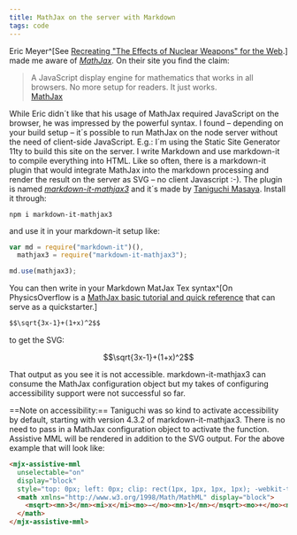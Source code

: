 ```yaml
---
title: MathJax on the server with Markdown
tags: code
---
```


Eric Meyer^[See [Recreating "The Effects of Nuclear Weapons" for the Web](https://meyerweb.com/eric/thoughts/2022/08/09/recreating-the-effects-of-nuclear-weapons-for-the-web/).] made me aware of [<cite>MathJax</cite>](https://www.mathjax.org). On their site you find the claim:

<blockquote>
A JavaScript display engine for mathematics that works in all browsers. 
No more setup for readers. It just works.
<footer><a href="https://www.mathjax.org">MathJax</a></footer>
</blockquote>

While Eric didn´t like that his usage of MathJax required JavaScript on the browser, he was impressed by the powerful syntax. I found – depending on your build setup – it´s possible to run MathJax on the node server without the need of client-side JavaScript. E.g.: I´m using the Static Site Generator 11ty to build this site on the server. I write Markdown and use markdown-it to compile everything into HTML. Like so often, there is a markdown-it plugin that would integrate MathJax into the markdown processing and render the result on the server as SVG – no client Javascript :-). The plugin is named [<cite>markdown-it-mathjax3</cite>](https://www.npmjs.com/package/markdown-it-mathjax3) and it´s made by [Taniguchi Masaya](https://taniguchi.masaya.info). Install it through:

```shell
npm i markdown-it-mathjax3
```

and use it in your markdown-it setup like:

```javascript
var md = require("markdown-it")(),
  mathjax3 = require("markdown-it-mathjax3");

md.use(mathjax3);
```

You can then write in your Markdown MatJax Tex syntax^[On PhysicsOverflow is a [MathJax basic tutorial and quick reference](https://www.physicsoverflow.org/15329/mathjax-basic-tutorial-and-quick-reference) that can serve as a quickstarter.]

```markdown
$$\sqrt{3x-1}+(1+x)^2$$
```

to get the SVG:

$$\sqrt{3x-1}+(1+x)^2$$

That output as you see it is not accessible. markdown-it-mathjax3 can consume the MathJax configuration object but my takes of configuring accessibility support were not successful so far.

==Note on accessibility:== Taniguchi was so kind to activate accessibility by default, starting with version 4.3.2 of markdown-it-mathjax3. There is no need to pass in a MathJax configuration object to activate the function. Assistive MML will be rendered in addition to the SVG output. For the above example that will look like:

```html
<mjx-assistive-mml 
  unselectable="on"
  display="block"
  style="top: 0px; left: 0px; clip: rect(1px, 1px, 1px, 1px); -webkit-touch-callout: none; -webkit-user-select: none; -khtml-user-select: none; -moz-user-select: none; -ms-user-select: none; user-select: none; position: absolute; padding: 1px 0px 0px 0px; border: 0px; display: block; overflow: hidden; width: 100%;">
  <math xmlns="http://www.w3.org/1998/Math/MathML" display="block">
    <msqrt><mn>3</mn><mi>x</mi><mo>−</mo><mn>1</mn></msqrt><mo>+</mo><mo stretchy="false">(</mo><mn>1</mn><mo>+</mo><mi>x</mi><msup><mo stretchy="false">)</mo><mn>2</mn></msup>
  </math>
</mjx-assistive-mml>
```
